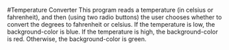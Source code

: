 #Temperature Converter
This program reads a temperature (in celsius or fahrenheit), and then (using two radio buttons) the user chooses whether to convert the degrees to fahrenheit or celsius. If the temperature is low, the background-color is blue. If the temperature is high, the background-color is red. Otherwise, the background-color is green. 
